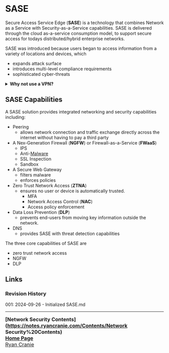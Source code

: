 # SASE

Secure Access Service Edge (**SASE**) is a technology that combines Network as a Service with Security-as-a-Service capabilities. SASE is delivered through the cloud as-a-service consumption model, to support secure access for todays distributed/hybrid enterprise networks.

SASE was introduced because users began to access information from a variety of locations and devices, which
- expands attack surface
- introduces multi-level compliance requirements
- sophisticated cyber-threats

<details><summary><b>Why not use a VPN?</b></summary>VPNs are unable to support zero-trust access policy enforcement present at the corporate on premise network.</details>

## SASE Capabilities
A SASE solution provides integrated networking and security capabilities including:
- Peering
	- allows network connection and traffic exchange directly across the internet without having to pay a third party
- A Nex-Generation Firewall (**NGFW**) or Firewall-as-a-Service (**FWaaS**)
	- IPS
	- Anti-[Malware](https://notes.ryancranie.com/Notes/Threat%20Landscape/Malware)
	- SSL Inspection
	- Sandbox
- A Secure Web Gateway
	- filters malware
	- enforces policies
- Zero Trust Network Access (**ZTNA**)
	- ensures no user or device is automatically trusted.
		- MFA
		- Network Access Control (**NAC**)
		- Access policy enforcement
- Data Loss Prevention (**DLP**)
	- prevents end-users from moving key information outside the network.
- DNS
	- provides SASE with threat detection capabilities

The three core capabilities of SASE are 
- zero trust network access
- NGFW
- DLP
## Links
### Revision History
001: 2024-09-26 - Initialized SASE.md

---
<font size=3><b>[Network Security Contents](https://notes.ryancranie.com/Contents/Network Security%20Contents)<br>
[Home Page](https://notes.ryancranie.com)<br></b>
[Ryan Cranie](https://www.ryancranie.com)</font>
